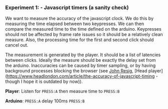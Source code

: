 ### Experiment 1: - Javascript timers (a sanity check)

We want to measure the accuracy of the javascript clock.
We do this by measuring the time elapsed between two keypresses.
We can then compare the measured time to the time defined on the arduino.
Keypresses should not be affected by frame rate issues so it should be a relatively clean measure.
Also, the processing time for the first and second click should cancel out.


The measurement is generated by the player.
It should be a list of latencies between clicks. Ideally the measure should be exactly the delay set from the arduino.
Inaccuracies can be caused by timer sampling, or by having background processes blocking the browser (see [John Resig](http://ejohn.org/blog/accuracy-of-javascript-time/),  [Head player](https://www.headlondon.com/article/the-accuracy-of-javascript-timing - though I hope it is outdated by now)).

**Player**: Listen for `PRESS:A` then measure time to `PRESS:B`

**Arduino**: `PRESS:A` delay 100ms `PRESS:B`


